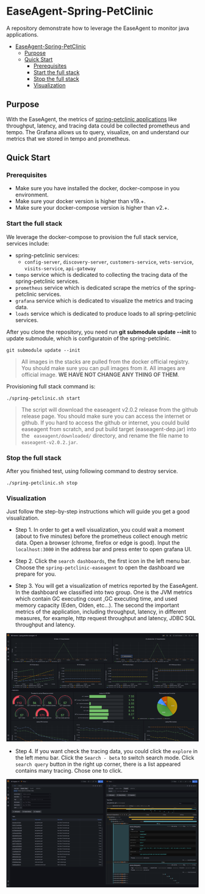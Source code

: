 # EaseAgent-Spring-PetClinic

A repository demonstrate how to leverage the EaseAgent to monitor java applications.

- [EaseAgent-Spring-PetClinic](#easeagent-spring-petclinic)
  - [Purpose](#purpose)
  - [Quick Start](#quick-start)
    - [Prerequisites](#prerequisites)
    - [Start the full stack](#start-the-full-stack)
    - [Stop the full stack](#stop-the-full-stack)
    - [Visualization](#visualization)
  
## Purpose
With the EaseAgent, the metrics of [spring-petclinic applications](https://github.com/spring-petclinic/spring-petclinic-microservices) like throughput, latency, and tracing data could be collected prometheus and tempo. The Grafana allows us to query, visualize, on and understand our metrics that we stored in tempo and prometheus.

## Quick Start

### Prerequisites

- Make sure you have installed the docker, docker-compose in you environment.
- Make sure your docker version is higher than v19.+.
- Make sure your docker-compose version is higher than v2.+.

### Start the full stack

We leverage the docker-compose to provision the full stack service, services include:
- spring-petclinic services:
  -  `config-server`, `discovery-server`, `customers-service`, `vets-service`, `visits-service`, `api-gateway`
- `tempo` service which is dedicated to collecting the tracing data of the spring-petclinic services.
- `prometheus` service which is dedicated scrape the metrics of the spring-petclinic services.
- `grafana` service which is dedicated to visualize the metrics and tracing data.
- `loads` service which is dedicated to produce loads to all spring-petclinic services.


After you clone the repository, you need run **git submodule update --init** to update submodule, which is configuratoin of the spring-petclinic.

```shell
git submodule update --init
```


> All images in the stacks are pulled from the docker official registry. You should make sure you can pull images from it. All images are official image. **WE HAVE NOT CHANGE ANY THING OF THEM**.

Provisioning full stack command is:
```shell
./spring-petclinic.sh start
```


> The script will download the easeagent v2.0.2 release from the github release page. You should make sure you can access the internet or github. If you hard to access the github or internet, you could build easeagent from scratch, and put build target (easeagent-dep.jar) into the ` easeagent/downloaded/` directory, and rename the file name to `easeagent-v2.0.2.jar`.

### Stop the full stack

After you finished test, using following command to destroy service.

```
./spring-petclinic.sh stop
```
### Visualization

Just follow the step-by-step instructions which will guide you get a good visualization.

- Step 1. In order to get a well visualization, you could wait a moment (about to five minutes) before the prometheus collect enough metric data. Open a browser (chrome, firefox or edge is good). Input the `localhost:3000` in the address bar and press enter to open grafana UI.

- Step 2. Click the `search dashboards`, the first icon in the left menu bar. Choose the `spring-petclinic-easeagent` to open the dashboard we prepare for you.
  
- Step 3. You will get a visualization of metrics reported by the EaseAgent. In the dashboard we classified into two group. One is the JVM metrics which contain GC executing count ,GC executing time, and used memory capacity (Eden, Olden, etc...).  The second the important metrics of the application, including throughput, latency, in different measures, for example, http request throughput and latency, JDBC SQL throughput and latency.


![metric](./doc/images/metric.png)


- Step 4. If you want check the tracing data, you could click the `explore` in the left menu bar. Click the `Search - beta` to switch search mode. Click `search query` button in the right up corner, there is a list appeared contains many tracing. Chose one to click.

![tracing](./doc/images/tracing.png)


